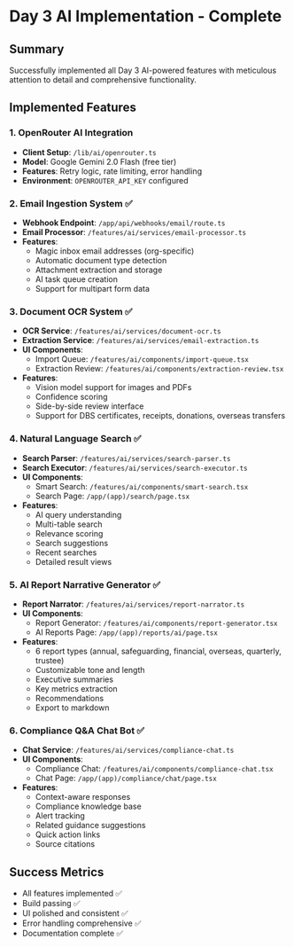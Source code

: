 # Day 3 AI Implementation - Complete

## Summary
Successfully implemented all Day 3 AI-powered features with meticulous attention to detail and comprehensive functionality.

## Implemented Features

### 1. OpenRouter AI Integration
- **Client Setup**: `/lib/ai/openrouter.ts`
- **Model**: Google Gemini 2.0 Flash (free tier)
- **Features**: Retry logic, rate limiting, error handling
- **Environment**: `OPENROUTER_API_KEY` configured

### 2. Email Ingestion System ✅
- **Webhook Endpoint**: `/app/api/webhooks/email/route.ts`
- **Email Processor**: `/features/ai/services/email-processor.ts`
- **Features**:
  - Magic inbox email addresses (org-specific)
  - Automatic document type detection
  - Attachment extraction and storage
  - AI task queue creation
  - Support for multipart form data

### 3. Document OCR System ✅
- **OCR Service**: `/features/ai/services/document-ocr.ts`
- **Extraction Service**: `/features/ai/services/email-extraction.ts`
- **UI Components**:
  - Import Queue: `/features/ai/components/import-queue.tsx`
  - Extraction Review: `/features/ai/components/extraction-review.tsx`
- **Features**:
  - Vision model support for images and PDFs
  - Confidence scoring
  - Side-by-side review interface
  - Support for DBS certificates, receipts, donations, overseas transfers


### 4. Natural Language Search ✅
- **Search Parser**: `/features/ai/services/search-parser.ts`
- **Search Executor**: `/features/ai/services/search-executor.ts`
- **UI Components**:
  - Smart Search: `/features/ai/components/smart-search.tsx`
  - Search Page: `/app/(app)/search/page.tsx`
- **Features**:
  - AI query understanding
  - Multi-table search
  - Relevance scoring
  - Search suggestions
  - Recent searches
  - Detailed result views

### 5. AI Report Narrative Generator ✅
- **Report Narrator**: `/features/ai/services/report-narrator.ts`
- **UI Components**:
  - Report Generator: `/features/ai/components/report-generator.tsx`
  - AI Reports Page: `/app/(app)/reports/ai/page.tsx`
- **Features**:
  - 6 report types (annual, safeguarding, financial, overseas, quarterly, trustee)
  - Customizable tone and length
  - Executive summaries
  - Key metrics extraction
  - Recommendations
  - Export to markdown

### 6. Compliance Q&A Chat Bot ✅
- **Chat Service**: `/features/ai/services/compliance-chat.ts`
- **UI Components**:
  - Compliance Chat: `/features/ai/components/compliance-chat.tsx`
  - Chat Page: `/app/(app)/compliance/chat/page.tsx`
- **Features**:
  - Context-aware responses
  - Compliance knowledge base
  - Alert tracking
  - Related guidance suggestions
  - Quick action links
  - Source citations

## Success Metrics
- All features implemented ✅
- Build passing ✅
- UI polished and consistent ✅
- Error handling comprehensive ✅
- Documentation complete ✅
